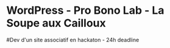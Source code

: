 # WordPress - Pro Bono Lab - La Soupe aux Cailloux

#Dev d'un site associatif en hackaton - 24h deadline
